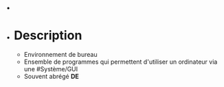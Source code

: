 -
- # Description
	- Environnement de bureau
	- Ensemble de programmes qui permettent d'utiliser un ordinateur via une #Système/GUI
	- Souvent abrégé **DE**